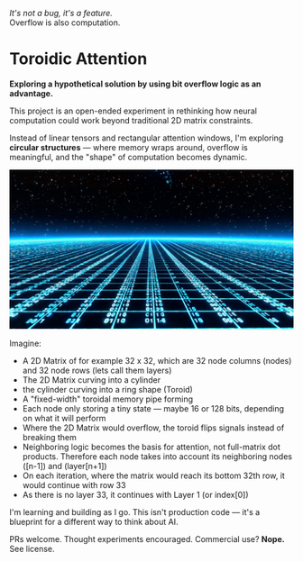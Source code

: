 *It's not a bug, it's a feature.*  
Overflow is also computation.

# Toroidic Attention

**Exploring a hypothetical solution by using bit overflow logic as an advantage.**

This project is an open-ended experiment in rethinking how neural computation could work beyond traditional 2D matrix constraints.

Instead of linear tensors and rectangular attention windows, I'm exploring **circular structures** — where memory wraps around, overflow is meaningful, and the "shape" of computation becomes dynamic.

[![Watch the video](assets/image.png)](assets/video.mp4)

Imagine:
- A 2D Matrix of for example 32 x 32, which are 32 node columns (nodes) and 32 node rows (lets call them layers)
- The 2D Matrix curving into a cylinder
- the cylinder curving into a ring shape (Toroid)
- A "fixed-width" toroidal memory pipe forming
- Each node only storing a tiny state — maybe 16 or 128 bits, depending on what it will perform
- Where the 2D Matrix would overflow, the toroid flips signals instead of breaking them
- Neighboring logic becomes the basis for attention, not full-matrix dot products.
  Therefore each node takes into account its neighboring nodes ([n-1]) and (layer[n+1])
- On each iteration, where the matrix would reach its bottom 32th row, it would continue with row 33
- As there is no layer 33, it continues with Layer 1 (or index[0])

I'm learning and building as I go. This isn't production code — it's a blueprint for a different way to think about AI.

PRs welcome. Thought experiments encouraged.
Commercial use? **Nope.** See license.
